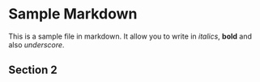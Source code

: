 # Sample Markdown

This is a sample file in markdown. It allow you to write in *italics*, **bold** and also _underscore_. 
## Section 2